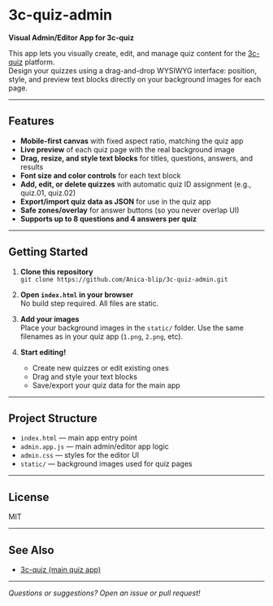 # 3c-quiz-admin

**Visual Admin/Editor App for 3c-quiz**

This app lets you visually create, edit, and manage quiz content for the [3c-quiz](https://github.com/Anica-blip/3c-quiz) platform.  
Design your quizzes using a drag-and-drop WYSIWYG interface: position, style, and preview text blocks directly on your background images for each page.

---

## Features

- **Mobile-first canvas** with fixed aspect ratio, matching the quiz app
- **Live preview** of each quiz page with the real background image
- **Drag, resize, and style text blocks** for titles, questions, answers, and results
- **Font size and color controls** for each text block
- **Add, edit, or delete quizzes** with automatic quiz ID assignment (e.g., quiz.01, quiz.02)
- **Export/import quiz data as JSON** for use in the quiz app
- **Safe zones/overlay** for answer buttons (so you never overlap UI)
- **Supports up to 8 questions and 4 answers per quiz**

---

## Getting Started

1. **Clone this repository**  
   `git clone https://github.com/Anica-blip/3c-quiz-admin.git`

2. **Open `index.html` in your browser**  
   No build step required. All files are static.

3. **Add your images**  
   Place your background images in the `static/` folder. Use the same filenames as in your quiz app (`1.png`, `2.png`, etc).

4. **Start editing!**  
   - Create new quizzes or edit existing ones
   - Drag and style your text blocks
   - Save/export your quiz data for the main app

---

## Project Structure

- `index.html` — main app entry point
- `admin.app.js` — main admin/editor app logic
- `admin.css` — styles for the editor UI
- `static/` — background images used for quiz pages

---

## License

MIT

---

## See Also

- [3c-quiz (main quiz app)](https://github.com/Anica-blip/3c-quiz)

---

_Questions or suggestions? Open an issue or pull request!_
